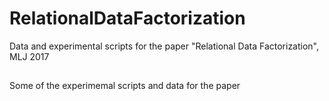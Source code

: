 # RelationalDataFactorization
Data and experimental scripts for the paper "Relational Data Factorization", MLJ 2017

## 
Some of the experimemal scripts and data for the paper
